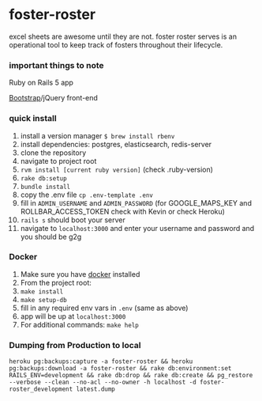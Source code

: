 # foster-roster

excel sheets are awesome until they are not. foster roster serves is an operational tool to keep track of fosters throughout their lifecycle.

### important things to note

Ruby on Rails 5 app

[Bootstrap](http://getbootstrap.com/docs/3.3/)/jQuery front-end

### quick install
1. install a version manager `$ brew install rbenv`
2. install dependencies: postgres, elasticsearch, redis-server
3. clone the repository
4. navigate to project root
5. `rvm install [current ruby version]` (check .ruby-version)
6. `rake db:setup`
7. `bundle install`
8. copy the .env file `cp .env-template .env`
9. fill in `ADMIN_USERNAME` and `ADMIN_PASSWORD` (for GOOGLE_MAPS_KEY and ROLLBAR_ACCESS_TOKEN check with Kevin or check Heroku)
10. `rails s` should boot your server
11. navigate to `localhost:3000` and enter your username and password and you should be g2g


### Docker
1. Make sure you have [docker](https://docs.docker.com/install/#supported-platforms) installed
2. From the project root:
3. `make install`
4. `make setup-db`
5. fill in any required env vars in `.env` (same as above)
6. app will be up at `localhost:3000`
7. For additional commands: `make help`

### Dumping from Production to local
```
heroku pg:backups:capture -a foster-roster && heroku pg:backups:download -a foster-roster && rake db:environment:set RAILS_ENV=development && rake db:drop && rake db:create && pg_restore --verbose --clean --no-acl --no-owner -h localhost -d foster-roster_development latest.dump
```
